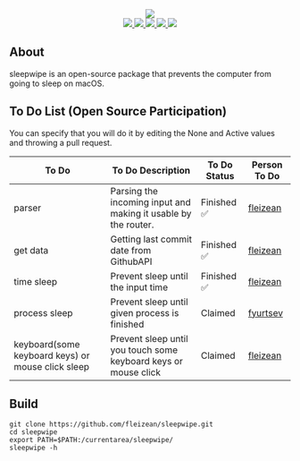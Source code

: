<div align="center">
  <img src="img/logo-bg.png">
  <br>
  <a href="https://github.com/fleizean/sleepwipe/blob/main/LICENSE">
    <img src="https://img.shields.io/github/license/fleizean/sleepwipe?style=for-the-badge">
  </a>
  <a href="https://github.com/fleizean/sleepwipe/commits/main">
    <img src="https://img.shields.io/github/last-commit/fleizean/sleepwipe?style=for-the-badge">
  </a>
  <a href="https://github.com/fleizean/sleepwipe/network/members">
    <img src="https://img.shields.io/github/forks/fleizean/sleepwipe?style=for-the-badge">
  </a>
  <a href="https://discord.gg/MJnYWKSYNq">
    <img src="https://img.shields.io/discord/1099995968398696519?color=%235865F2&logo=discord&logoColor=%23FFFFFF&style=for-the-badge">
  </a>
  <a href="https://github.com/fleizean/sleepwipe/issues">
    <img src="https://img.shields.io/github/issues-raw/fleizean/sleepwipe?style=for-the-badge">
  </a>
</div>

## About
sleepwipe is an open-source package that prevents the computer from going to sleep on macOS.

## To Do List (Open Source Participation)
You can specify that you will do it by editing the None and Active values ​​and throwing a pull request.

| To Do | To Do Description | To Do Status | Person To Do |
| --- | --- | --- | --- |
| parser | Parsing the incoming input and making it usable by the router. | Finished ✅ | [fleizean](https://github.com/fleizean) |
| get data | Getting last commit date from GithubAPI | Finished ✅ | [fleizean](https://github.com/fleizean) |
| time sleep | Prevent sleep until the input time | Finished ✅ | [fleizean](https://github.com/fleizean) |
| process sleep | Prevent sleep until given process is finished | Claimed | [fyurtsev](https://github.com/fyurtsev) |
| keyboard(some keyboard keys) or mouse click sleep | Prevent sleep until you touch some keyboard keys or mouse click | Claimed | [fleizean](https://github.com/fleizean) |

## Build

    git clone https://github.com/fleizean/sleepwipe.git
    cd sleepwipe
    export PATH=$PATH:/currentarea/sleepwipe/
    sleepwipe -h
